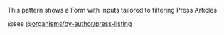 This pattern shows a Form with inputs tailored to filtering Press Articles

@see [@organisms/by-author/press-listing](https://mayflower.digital.mass.gov/?p=organisms-press-filters&view=c)
